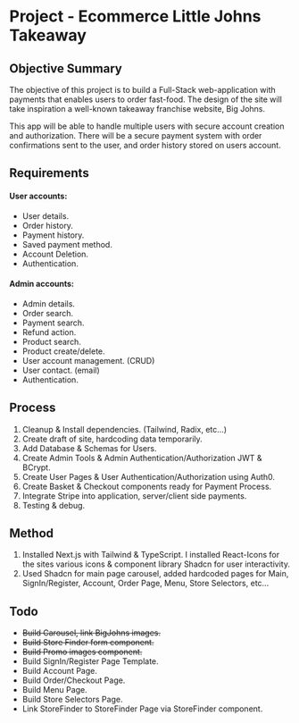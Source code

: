 # Project - Ecommerce Little Johns Takeaway

## Objective Summary

The objective of this project is to build a Full-Stack web-application with payments that enables users to order fast-food. The design of the site will take inspiration a well-known takeaway franchise website, Big Johns.

This app will be able to handle multiple users with secure account creation and authorization. There will be a secure payment system with order confirmations sent to the user, and order history stored on users account.

## Requirements

#### User accounts:

- User details.
- Order history.
- Payment history.
- Saved payment method.
- Account Deletion.
- Authentication.

#### Admin accounts:

- Admin details.
- Order search.
- Payment search.
- Refund action.
- Product search.
- Product create/delete.
- User account management. (CRUD)
- User contact. (email)
- Authentication.

## Process

1.  Cleanup & Install dependencies. (Tailwind, Radix, etc...)
2.  Create draft of site, hardcoding data temporarily.
3.  Add Database & Schemas for Users.
4.  Create Admin Tools & Admin Authentication/Authorization JWT & BCrypt.
5.  Create User Pages & User Authentication/Authorization using Auth0.
6.  Create Basket & Checkout components ready for Payment Process.
7.  Integrate Stripe into application, server/client side payments.
8.  Testing & debug.

## Method

1.  Installed Next.js with Tailwind & TypeScript. I installed React-Icons for the sites various icons & component library Shadcn for user interactivity.
2.  Used Shadcn for main page carousel, added hardcoded pages for Main, SignIn/Register, Account, Order Page, Menu, Store Selectors, etc...

## Todo

- ~~Build Carousel, link BigJohns images.~~
- ~~Build Store Finder form component.~~
- ~~Build Promo images component.~~
- Build SignIn/Register Page Template.
- Build Account Page.
- Build Order/Checkout Page.
- Build Menu Page.
- Build Store Selectors Page.
- Link StoreFinder to StoreFinder Page via StoreFinder component.
